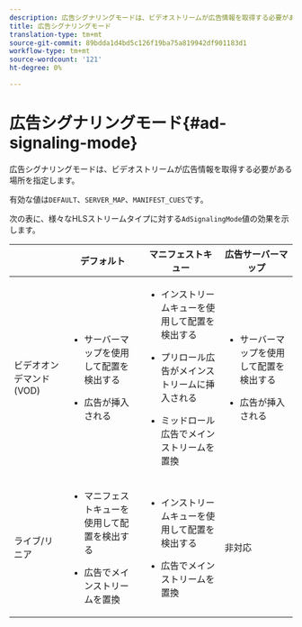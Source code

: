 ```yaml
---
description: 広告シグナリングモードは、ビデオストリームが広告情報を取得する必要がある場所を指定します。
title: 広告シグナリングモード
translation-type: tm+mt
source-git-commit: 89bdda1d4bd5c126f19ba75a819942df901183d1
workflow-type: tm+mt
source-wordcount: '121'
ht-degree: 0%

---
```



# 広告シグナリングモード{#ad-signaling-mode}

広告シグナリングモードは、ビデオストリームが広告情報を取得する必要がある場所を指定します。

有効な値は`DEFAULT`、`SERVER_MAP`、`MANIFEST_CUES`です。

次の表に、様々なHLSストリームタイプに対する`AdSignalingMode`値の効果を示します。

<table frame="all" colsep="1" rowsep="1" id="table_AdSignalingMode"> 
 <thead> 
  <tr rowsep="1"> 
   <th colname="1" class="entry"> </th> 
   <th colname="2" class="entry"> デフォルト </th> 
   <th colname="3" class="entry"> マニフェストキュー </th> 
   <th colname="4" class="entry"> 広告サーバーマップ </th> 
  </tr> 
 </thead>
 <tbody> 
  <tr rowsep="1"> 
   <td colname="1"> ビデオオンデマンド(VOD) </td> 
   <td colname="2"> 
    <ul id="ul_E79DA79107364D0D8B46A1859CA75B5C"> 
     <li id="li_B259ED87743F463095071F58DC840E39"> <p>サーバーマップを使用して配置を検出する </p> </li> 
     <li id="li_8957E4151466467BA6C954E5010E34EA"> <p>広告が挿入される </p> </li> 
    </ul> </td> 
   <td colname="3"> 
    <ul id="ul_D462C76717D94DE09915BDF6E9B3FB68"> 
     <li id="li_FB46108F4AD9457D99D2618ABEF7DBD1"> <p>インストリームキューを使用して配置を検出する </p> </li> 
     <li id="li_C3F7FBB98F524CEF97D17318C292E9EA"> <p>プリロール広告がメインストリームに挿入される </p> </li> 
     <li id="li_A56E1545F84840DFA6D065DA60E98C31"> <p>ミッドロール広告でメインストリームを置換 </p> </li> 
    </ul> </td> 
   <td colname="4"> 
    <ul id="ul_F10192B1B6F745CBB0D4C1A6D52A57B4"> 
     <li id="li_2ADACF71FA5F4A08A00A3399F5593420"> <p>サーバーマップを使用して配置を検出する </p> </li> 
     <li id="li_1201085B9C554A4BBD471E7EB2E363AC"> <p>広告が挿入される </p> </li> 
    </ul> </td> 
  </tr> 
  <tr rowsep="0"> 
   <td colname="1"> ライブ/リニア </td> 
   <td colname="2"> 
    <ul id="ul_82AAC9EE056F49E999F809536A96C2F8"> 
     <li id="li_73BAD2BAA95F4592808B77F8DA436237"> <p>マニフェストキューを使用して配置を検出する </p> </li> 
     <li id="li_A97B6F61078D4149A984B2412021E103"> <p>広告でメインストリームを置換 </p> </li> 
    </ul> </td> 
   <td colname="3"> 
    <ul id="ul_CAED2D4F46334D76AE025482881BF843"> 
     <li id="li_A8023845A037482DBFDEF7EF247FECFD"> <p>インストリームキューを使用して配置を検出する </p> </li> 
     <li id="li_62A3CDAD249344EB89043B2AE0F4D7FF"> <p>広告でメインストリームを置換 </p> </li> 
    </ul> </td> 
   <td colname="4"> 非対応 </td> 
  </tr> 
 </tbody> 
</table>

